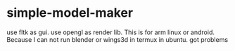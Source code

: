 # simple-model-maker
use fltk as gui. use opengl as render lib. This is for arm linux or android. Because I can not run blender or wings3d in termux in ubuntu. got problems
